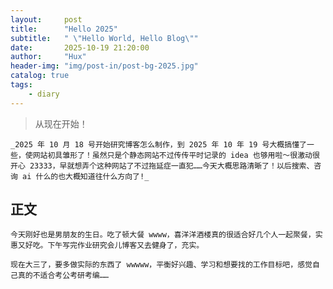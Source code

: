 ```yaml
---
layout:     post
title:      "Hello 2025"
subtitle:   " \"Hello World, Hello Blog\""
date:       2025-10-19 21:20:00
author:     "Hux"
header-img: "img/post-in/post-bg-2025.jpg"
catalog: true
tags:
    - diary
---
```


> 从现在开始！

    _2025 年 10 月 18 号开始研究博客怎么制作，到 2025 年 10 年 19 号大概搞懂了一些，使网站初具雏形了！虽然只是个静态网站不过传传平时记录的 idea 也够用啦～很激动很开心 23333，早就想弄个这种网站了不过拖延症一直犯……今天大概思路清晰了！以后搜索、咨询 ai 什么的也大概知道往什么方向了!_



<p id = "build"></p>

## 正文
    今天刚好也是男朋友的生日。吃了顿大餐 wwww，喜洋洋酒楼真的很适合好几个人一起聚餐，实惠又好吃。下午写完作业研究会儿博客又去健身了，充实。

    现在大三了，要多做实际的东西了 wwwww，平衡好兴趣、学习和想要找的工作目标吧，感觉自己真的不适合考公考研考编……

